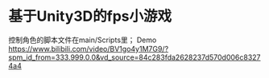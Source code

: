 # 基于Unity3D的fps小游戏
控制角色的脚本文件在main/Scripts里；
Demo
https://www.bilibili.com/video/BV1go4y1M7G9/?spm_id_from=333.999.0.0&vd_source=84c283fda2628237d570d006c83274a4
